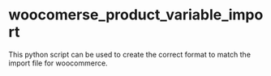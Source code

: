 # woocomerse_product_variable_import
This python script can be used to create the correct format to match the import file for woocommerce.
